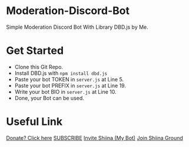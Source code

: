 # Moderation-Discord-Bot
Simple Moderation Discord Bot With Library DBD.js by Me.

# Get Started
- Clone this Git Repo.
- Install DBD.js with `npm install dbd.js`
- Paste your bot TOKEN in `server.js` at Line 5.
- Paste your bot PREFIX in `server.js` at Line 19.
- Write your bot BIO in `server.js` at Line 10.
- Done, your Bot can be used.

# Useful Link
[Donate? Click here](https;//jastinch.xyz/donate.html)
[SUBSCRIBE](https://youtube.com/c/JastinCh)
[Invite Shiina (My Bot)](https://dsc.gg/shiina)
[Join Shiina Ground](https://discord.gg/UZUeBR5U8R)
